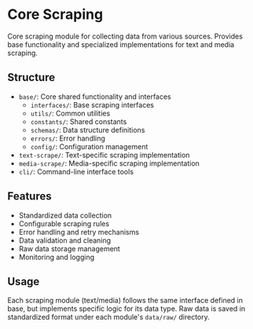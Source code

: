 # Core Scraping

Core scraping module for collecting data from various sources. Provides base functionality and specialized implementations for text and media scraping.

## Structure
- `base/`: Core shared functionality and interfaces
  - `interfaces/`: Base scraping interfaces
  - `utils/`: Common utilities
  - `constants/`: Shared constants
  - `schemas/`: Data structure definitions
  - `errors/`: Error handling
  - `config/`: Configuration management
- `text-scrape/`: Text-specific scraping implementation
- `media-scrape/`: Media-specific scraping implementation
- `cli/`: Command-line interface tools

## Features
- Standardized data collection
- Configurable scraping rules
- Error handling and retry mechanisms
- Data validation and cleaning
- Raw data storage management
- Monitoring and logging

## Usage
Each scraping module (text/media) follows the same interface defined in base, but implements specific logic for its data type. Raw data is saved in standardized format under each module's `data/raw/` directory.